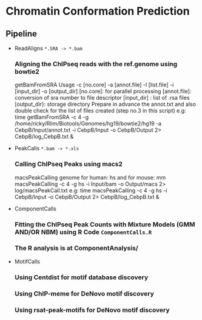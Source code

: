 # Chromatin Conformation Prediction

## Pipeline

- ReadAligns `*.SRA -> *.bam` 
 
    ### Aligning the ChIPseq reads with the ref.genome using bowtie2
    getBamFromSRA 
    Usage -c [no.core] -a [annot.file] -l [list.file] -i [input_dir] -o [output_dir]
    [no.core]: for parallel processing
    [annot.file]: conversion of sra number to file descriptor
    [input_dir] : list of .rsa files
    [output_dir}: storage directory
    Prepare in advance the annot.txt and also double check for the list of files created (step no.3 in this script)
    e.g:
    time getBamFromSRA -c 4 -g /home/ricky/Rlim/Biotools/Genomes/hg19/bowtie2/hg19 -a CebpB/Input/annot.txt -i CebpB/Input -o CebpB/Output 2> CebpB/log_CebpB.txt &

- PeakCalls `*.bam -> *.xls`
    
    ### Calling ChIPseq Peaks using macs2
    macsPeakCalling
    genome for human: hs and for mouse: mm
    macsPeakCalling -c 4 -g hs -i Input/bam -o Output/macs 2> log/macsPeakCall.txt
    e.g:
    time macsPeakCalling -c 4 -g hs -i CebpB/Input -o CebpB/Output 2> CebpB/log_CebpB.txt &
    
- ComponentCalls

    ### Fitting the ChIPseq Peak Counts with Mixture Models (GMM AND/OR NBM) using R Code `ComponentCalls.R`
    ### The R analysis is at ComponentAnalysis/
    
- MotifCalls

    ### Using Centdist for motif database discovery
    ### Using ChIP-meme for DeNovo motif discovery
    ### Using rsat-peak-motifs for DeNovo motif discovery
